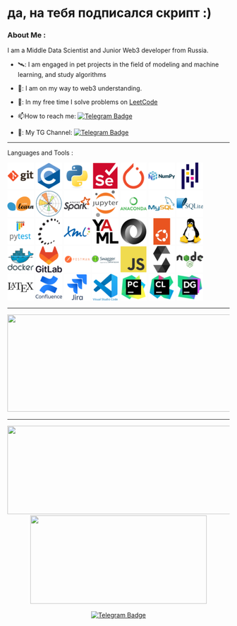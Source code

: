 # да, на тебя подписался скрипт :)
### About Me : 
I am a Middle Data Scientist and Junior Web3 developer from Russia. 
- 🛰️: I am engaged in pet projects in the field of modeling and machine learning, and study algorithms

- 🍕: I am on my way to web3 understanding.

- 🥇: In my free time I solve problems on [LeetCode](https://leetcode.com/sammorozov/)

- :mailbox:How to reach me: [![Telegram Badge](https://img.shields.io/badge/Telegram-blue?style=flat&logo=telegram&logoColor=white)](https://t.me/sam_gyps)

- 📡: My TG Channel: [![Telegram Badge](https://img.shields.io/badge/Telegram-blue?style=for-the-badge&logo=telegram&logoColor=white)](https://t.me/from_the_teapot_to_the_investor)

---
 Languages and Tools :
<div>
  <img src="https://github.com/devicons/devicon/blob/master/icons/git/git-original-wordmark.svg" title="Git" alt="Git" width="60" height="60"/>
  <img src="https://github.com/devicons/devicon/blob/master/icons/c/c-original.svg" title="C"  alt="C" width="60" height="60"/>
  <img src="https://github.com/devicons/devicon/blob/master/icons/python/python-original.svg" title="Python"  alt="Python" width="60" height="60"/>
  <img src="https://github.com/devicons/devicon/blob/master/icons/selenium/selenium-original.svg" title="Selenium"  alt="Selenium" width="60" height="60"/>
  <img src="https://github.com/devicons/devicon/blob/master/icons/pytorch/pytorch-original.svg" title="Pytorch"  alt="Pytorch" width="60" height="60"/>
  <img src="https://github.com/devicons/devicon/blob/master/icons/numpy/numpy-original-wordmark.svg" title="Numpy" alt="Numpy" width="60" height="60"/>
  <img src="https://github.com/devicons/devicon/blob/master/icons/pandas/pandas-original.svg" title="Pandas" alt="Pandas" width="60" height="60"/>
  <img src="https://github.com/devicons/devicon/blob/master/icons/scikitlearn/scikitlearn-original.svg" title="sklearn" alt="sklearn" width="60" height="60"/>
  <img src="https://github.com/devicons/devicon/blob/master/icons/matplotlib/matplotlib-original.svg" title="mpl" alt="mpl" width="60" height="60"/>
  <img src="https://github.com/devicons/devicon/blob/master/icons/apachespark/apachespark-original-wordmark.svg" title="Spark" alt="Spark" width="60" height="60"/>
  <img src="https://github.com/devicons/devicon/blob/master/icons/jupyter/jupyter-original-wordmark.svg" title="Jupiter" alt="Jupiter" width="60" height="60"/>
  <img src="https://github.com/devicons/devicon/blob/master/icons/anaconda/anaconda-original-wordmark.svg" title="Anaconda" alt="Conda" width="60" height="60"/>
  <img src="https://github.com/devicons/devicon/blob/master/icons/mysql/mysql-original-wordmark.svg" title="MySQL" alt="MySQL" width="60" height="60"/>
  <img src="https://github.com/devicons/devicon/blob/master/icons/sqlite/sqlite-original-wordmark.svg" title="SQLite" alt="SQLite" width="60" height="60"/>
  <img src="https://github.com/devicons/devicon/blob/master/icons/pytest/pytest-original-wordmark.svg" title="pytest" alt="pytest" width="60" height="60"/>
  <img src="https://github.com/devicons/devicon/blob/master/icons/ssh/ssh-original.svg" title="ssh" alt="ssh" width="60" height="60"/>
  <img src="https://github.com/devicons/devicon/blob/master/icons/xml/xml-original.svg" title="xml" alt="xml" width="60" height="60"/>
  <img src="https://github.com/devicons/devicon/blob/master/icons/yaml/yaml-original.svg" title="yaml" alt="yaml" width="60" height="60"/>
  <img src="https://github.com/devicons/devicon/blob/master/icons/json/json-original.svg" title="json" alt="json" width="60" height="60"/>
  <img src="https://github.com/devicons/devicon/blob/master/icons/ubuntu/ubuntu-original.svg" title="Ubuntu" alt="Ubuntu" width="60" height="60"/>
  <img src="https://github.com/devicons/devicon/blob/master/icons/linux/linux-original.svg" title="Linux" alt="Linux" width="60" height="60"/>
  <img src="https://github.com/devicons/devicon/blob/master/icons/docker/docker-original-wordmark.svg" title="Docker" alt="Docker" width="60" height="60"/>
  <img src="https://github.com/devicons/devicon/blob/master/icons/gitlab/gitlab-original-wordmark.svg" title="GitLab" alt="GitLab" width="60" height="60"/>
  <img src="https://github.com/devicons/devicon/blob/master/icons/postman/postman-original-wordmark.svg" title="Postman" alt="Postman" width="60" height="60"/>
  <img src="https://github.com/devicons/devicon/blob/master/icons/swagger/swagger-original-wordmark.svg" title="Swagger" alt="Swagger" width="60" height="60"/>
  <img src="https://github.com/devicons/devicon/blob/master/icons/javascript/javascript-original.svg" title="JavaScript" alt="JavaScript" width="60" height="60"/>
  <img src="https://github.com/devicons/devicon/blob/master/icons/solidity/solidity-original.svg" title="Solidity" alt="Solidity" width="60" height="60"/>
  <img src="https://github.com/devicons/devicon/blob/master/icons/nodejs/nodejs-original-wordmark.svg" title="nodejs" alt="NodeJS" width="60" height="60"/>
  <img src="https://github.com/devicons/devicon/blob/master/icons/latex/latex-original.svg" title="Latex" alt="Latex" width="60" height="60"/>
  <img src="https://github.com/devicons/devicon/blob/master/icons/confluence/confluence-original-wordmark.svg" title="Confluence" alt="Confluence" width="60" height="60"/>
  <img src="https://github.com/devicons/devicon/blob/master/icons/jira/jira-original-wordmark.svg" title="Jira" alt="Jira" width="60" height="60"/>
  <img src="https://github.com/devicons/devicon/blob/master/icons/vscode/vscode-original-wordmark.svg" title="vsc" alt="vsc" width="60" height="60"/>
  <img src="https://github.com/devicons/devicon/blob/master/icons/pycharm/pycharm-original.svg" title="PC" alt="PC" width="60" height="60"/>
  <img src="https://github.com/devicons/devicon/blob/master/icons/clion/clion-original.svg" title="cl" alt="CL" width="60" height="60"/>
  <img src="https://github.com/devicons/devicon/blob/master/icons/datagrip/datagrip-original.svg" title="dg" alt="dg" width="60" height="60"/>  

  
  
</div>

---

  
<p align="center">
  <img width="1000" height="220" src="https://streak-stats.demolab.com?user=sammorozov&theme=highcontrast&hide_border=true&border_radius=5&card_width=800">
</p>


---


<p align="center">
  <img width="600" height="200" src="https://github-readme-stats.vercel.app/api?username=sammorozov&show_icons=true&theme=vision-friendly-dark">
  <img width="400" height="200" src="https://github-readme-stats.vercel.app/api/top-langs/?username=sammorozov&size_weight=0.15&count_weight=0.5&layout=compact&theme=vision-friendly-dark">
</p>



<div id="header" align="center">
  <div id="badges">
    <a href="https://t.me/from_the_teapot_to_the_investor">
      <img src="https://img.shields.io/badge/Telegram-blue?style=for-the-badge&logo=telegram&logoColor=white" alt="Telegram Badge"/>
    </a>
  </div>
  <img src="https://komarev.com/ghpvc/?username=sammorozov&style=for-the-badge&color=orange" alt=""/>
</div>

